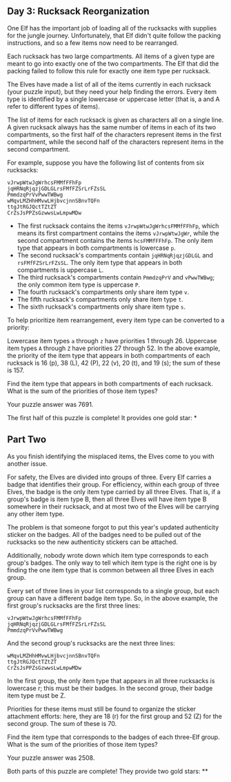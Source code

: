 ## Day 3: Rucksack Reorganization

One Elf has the important job of loading all of the rucksacks with supplies for the jungle journey. Unfortunately, that Elf didn't quite follow the packing instructions, and so a few items now need to be rearranged.

Each rucksack has two large compartments. All items of a given type are meant to go into exactly one of the two compartments. The Elf that did the packing failed to follow this rule for exactly one item type per rucksack.

The Elves have made a list of all of the items currently in each rucksack (your puzzle input), but they need your help finding the errors. Every item type is identified by a single lowercase or uppercase letter (that is, a and A refer to different types of items).

The list of items for each rucksack is given as characters all on a single line. A given rucksack always has the same number of items in each of its two compartments, so the first half of the characters represent items in the first compartment, while the second half of the characters represent items in the second compartment.

For example, suppose you have the following list of contents from six rucksacks:

```
vJrwpWtwJgWrhcsFMMfFFhFp
jqHRNqRjqzjGDLGLrsFMfFZSrLrFZsSL
PmmdzqPrVvPwwTWBwg
wMqvLMZHhHMvwLHjbvcjnnSBnvTQFn
ttgJtRGJQctTZtZT
CrZsJsPPZsGzwwsLwLmpwMDw
```

- The first rucksack contains the items `vJrwpWtwJgWrhcsFMMfFFhFp`, which means its first compartment contains the items `vJrwpWtwJgWr`, while the second compartment contains the items `hcsFMMfFFhFp`. The only item type that appears in both compartments is lowercase `p`.
- The second rucksack's compartments contain `jqHRNqRjqzjGDLGL` and `rsFMfFZSrLrFZsSL`. The only item type that appears in both compartments is uppercase `L`.
- The third rucksack's compartments contain `PmmdzqPrV` and `vPwwTWBwg`; the only common item type is uppercase `P`.
- The fourth rucksack's compartments only share item type `v`.
- The fifth rucksack's compartments only share item type `t`.
- The sixth rucksack's compartments only share item type `s`.

To help prioritize item rearrangement, every item type can be converted to a priority:

Lowercase item types `a` through `z` have priorities 1 through 26.
Uppercase item types `A` through `Z` have priorities 27 through 52.
In the above example, the priority of the item type that appears in both compartments of each rucksack is 16 (p), 38 (L), 42 (P), 22 (v), 20 (t), and 19 (s); the sum of these is 157.

Find the item type that appears in both compartments of each rucksack. What is the sum of the priorities of those item types?

Your puzzle answer was 7691.

The first half of this puzzle is complete! It provides one gold star: *

## Part Two

As you finish identifying the misplaced items, the Elves come to you with another issue.

For safety, the Elves are divided into groups of three. Every Elf carries a badge that identifies their group. For efficiency, within each group of three Elves, the badge is the only item type carried by all three Elves. That is, if a group's badge is item type B, then all three Elves will have item type B somewhere in their rucksack, and at most two of the Elves will be carrying any other item type.

The problem is that someone forgot to put this year's updated authenticity sticker on the badges. All of the badges need to be pulled out of the rucksacks so the new authenticity stickers can be attached.

Additionally, nobody wrote down which item type corresponds to each group's badges. The only way to tell which item type is the right one is by finding the one item type that is common between all three Elves in each group.

Every set of three lines in your list corresponds to a single group, but each group can have a different badge item type. So, in the above example, the first group's rucksacks are the first three lines:
```
vJrwpWtwJgWrhcsFMMfFFhFp
jqHRNqRjqzjGDLGLrsFMfFZSrLrFZsSL
PmmdzqPrVvPwwTWBwg
```

And the second group's rucksacks are the next three lines:
```
wMqvLMZHhHMvwLHjbvcjnnSBnvTQFn
ttgJtRGJQctTZtZT
CrZsJsPPZsGzwwsLwLmpwMDw
```

In the first group, the only item type that appears in all three rucksacks is lowercase r; this must be their badges. In the second group, their badge item type must be Z.

Priorities for these items must still be found to organize the sticker attachment efforts: here, they are 18 (r) for the first group and 52 (Z) for the second group. The sum of these is 70.

Find the item type that corresponds to the badges of each three-Elf group. What is the sum of the priorities of those item types?

Your puzzle answer was 2508.

Both parts of this puzzle are complete! They provide two gold stars: **
